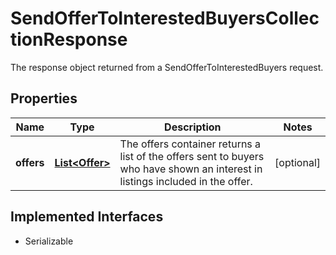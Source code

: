

# SendOfferToInterestedBuyersCollectionResponse

The response object returned from a SendOfferToInterestedBuyers request.
## Properties

Name | Type | Description | Notes
------------ | ------------- | ------------- | -------------
**offers** | [**List&lt;Offer&gt;**](Offer.md) | The offers container returns a list of the offers sent to buyers who have shown an interest in listings included in the offer. |  [optional]


## Implemented Interfaces

* Serializable


